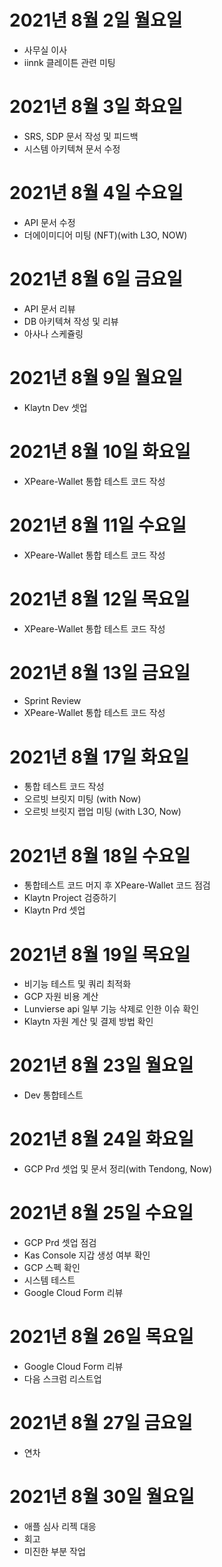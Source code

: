 
# 2021년 8월 2일 월요일 

- 사무실 이사
- iinnk 클레이튼 관련 미팅 

# 2021년 8월 3일 화요일 

- SRS, SDP 문서 작성 및 피드백
- 시스템 아키텍쳐 문서 수정 

# 2021년 8월 4일 수요일 

- API 문서 수정 
- 더에이미디어 미팅 (NFT)(with L3O, NOW)

# 2021년 8월 6일 금요일 

- API 문서 리뷰
- DB 아키텍쳐 작성 및 리뷰 
- 아사나 스케쥴링 

# 2021년 8월 9일 월요일

- Klaytn Dev 셋업 

# 2021년 8월 10일 화요일 

- XPeare-Wallet 통합 테스트 코드 작성 

# 2021년 8월 11일 수요일

- XPeare-Wallet 통합 테스트 코드 작성 

# 2021년 8월 12일 목요일 

- XPeare-Wallet 통합 테스트 코드 작성

# 2021년 8월 13일 금요일 

- Sprint Review
- XPeare-Wallet 통합 테스트 코드 작성

# 2021년 8월 17일 화요일 

- 통합 테스트 코드 작성 
- 오르빗 브릿지 미팅 (with Now)
- 오르빗 브릿지 랩업 미팅 (with L3O, Now)

# 2021년 8월 18일 수요일 

- 통합테스트 코드 머지 후 XPeare-Wallet 코드 점검
- Klaytn Project 검증하기
- Klaytn Prd 셋업 

# 2021년 8월 19일 목요일 

- 비기능 테스트 및 쿼리 최적화 
- GCP 자원 비용 계산 
- Lunvierse api 일부 기능 삭제로 인한 이슈 확인 
- Klaytn 자원 계산 및 결제 방법 확인 

# 2021년 8월 23일 월요일 

- Dev 통합테스트 

# 2021년 8월 24일 화요일 

- GCP Prd 셋업 및 문서 정리(with Tendong, Now)

# 2021년 8월 25일 수요일

- GCP Prd 셋업 점검
- Kas Console 지갑 생성 여부 확인 
- GCP 스펙 확인
- 시스템 테스트 
- Google Cloud Form 리뷰 

# 2021년 8월 26일 목요일 

- Google Cloud Form 리뷰 
- 다음 스크럼 리스트업 

# 2021년 8월 27일 금요일 

- 연차 

# 2021년 8월 30일 월요일 

- 애플 심사 리젝 대응
- 회고 
- 미진한 부분 작업
